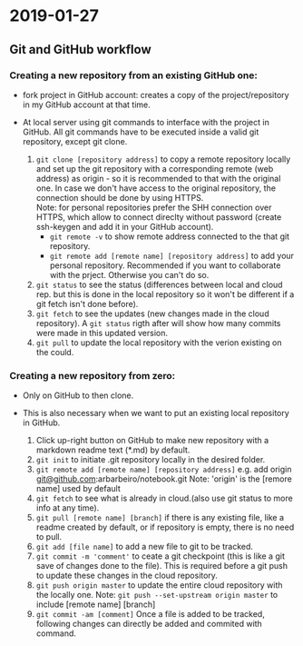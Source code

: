 # 2019-01-27
## Git and GitHub workflow

### Creating a new repository from an existing GitHub one:

- fork project in GitHub account: creates a copy of the project/repository in my GitHub account at that time.

- At local server using git commands to interface with the project in GitHub. All git commands have to be executed inside a valid git repository, except git clone.

    1. `git clone [repository address]` to copy a remote repository locally and set up the git repository with a corresponding remote (web address) as origin - so it is recommended to that with the original one. In case we don't have access to the original repository, the connection should be done by using HTTPS.  
        Note: for personal repositories prefer the SHH connection over HTTPS, which allow to connect direclty without password (create ssh-keygen and add it in your GitHub account).
        *  `git remote -v` to show remote address connected to the that git repository. 
        * `git remote add [remote name] [repository address]` to add your personal repository. Recommended if you want to collaborate with the prject. Otherwise you can't do so.
    2. `git status` to see the status (differences between local and cloud rep. but this is done in the local repository so it won't be different if a git fetch isn't done before).
    3. `git fetch` to see the updates (new changes made in the cloud repository). A `git status` rigth after will show how many commits were made in this updated version.
    4. `git pull` to update the local  repository with the verion existing on the could.


### Creating a new repository from zero:
- Only on GitHub to then clone.
- This is also necessary when we want to put an existing local repository in GitHub.

    1. Click up-right button on GitHub to make new repository with a markdown readme text (*.md) by default.
    2. `git init` to initiate .git repository locally in the desired folder.
    3. `git remote add [remote name] [repository address]`
    e.g. add origin git@github.com:arbarbeiro/notebook.git
    Note: 'origin' is the [remore name] used by default  
    4. `git fetch` to see what is already in cloud.(also use git status to more info at any time).
    5. `git pull [remote name] [branch]` if there is any existing file, like a readme created by default, or if repository is empty, there is no need to pull.
    6. `git add [file name]` to add a new file to git to be tracked. 
    7. `git commit -m 'comment'` to ceate a git checkpoint (this is like a git save of changes done to the file). This is required before a git push to update these changes in the cloud repository.
    9. `git push origin master` to update the entire cloud repository with the locally one.
    Note: `git push --set-upstream origin master` to include [remote name] [branch]
    10. `git commit -am [comment]` Once a file is added to be tracked, following changes can directly be added and commited with command.
